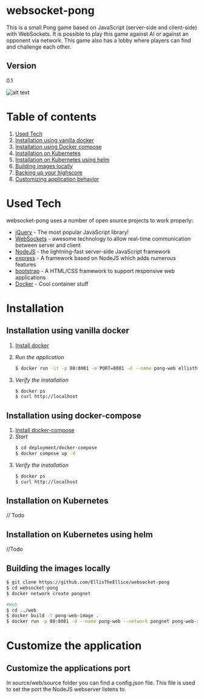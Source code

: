 # websocket-pong

This is a small Pong game based on JavaScript (server-side and client-side) with WebSockets.
It is possible to play this game against AI or against an opponent via network.
This game also has a lobby where players can find and challenge each other.

## Version
0.1



![alt text](https://github.com/simibimi/websocket-pong/blob/master/documentation/images/screen-capture.gif "Screenshot")


# Table of contents


1. [Used Tech](#techno)
2. [Installation using vanilla docker](#vanilla)
3. [Installation using Docker compose](#compose)
4. [Installation on Kubernetes](#kubernetes)
5. [Installation on Kubernetes using helm](#helm)
6. [Building images locally](#localbuild)
7. [Backing up your highscore](#highscore)
8. [Customizing application behavior](#customize)

# Used Tech<a name="techno"></a>

websocket-pong uses a number of open source projects to work properly:

* [jQuery] - The most popular JavaScript library!
* [WebSockets] - awesome technology to allow real-time communication between server and client
* [NodeJS] - the lightning-fast server-side JavaScript framework
* [express] - A framework based on NodeJS which adds numerous features
* [bootstrap] - A HTML/CSS framework to support responsive web applications
* [Docker] - Cool container stuff

# Installation

## Installation using vanilla docker<a name="vanilla"></a>

1. [Install docker](https://docs.docker.com/get-docker/)
<!--2. *Fulfill prerequisites*
   ```sh
   #create persistent volume
   $ mkdir /tmp/persdata
   # create a docker network
   $ docker network create pongnet
3. *Run the database*
   ```sh
   $ docker run -d --name pong-database --network pongnet -v $PWD/data:/docker-entrypoint-initdb.d -v /tmp/persdata:/var/lib/mysql ellistheellice/websocket-pong-db --character-set-server=utf8 --collation-server=utf8_general_ci
   ```-->
2. *Run the application*
   ```sh
   $ docker run -it -p 80:8081 -e PORT=8081 -d --name pong-web ellistheellice/websocket-pong
   ```
3. *Verify the installation*
   ```sh
   $ docker ps
   $ curl http://localhost
   ```


## Installation using docker-compose<a name="compose"></a>

1. [Install docker-compose](https://docs.docker.com/compose/install/)
2. *Start*
   ```sh
   $ cd deployment/docker-compose
   $ docker compose up -d
   ```
3. *Verify the installation*
   ```sh
   $ docker ps
   $ curl http://localhost
   ```

## Installation on Kubernetes<a name="kubernetes"></a>

// Todo

## Installation on Kubernetes using helm<a name="helm"></a>

//Todo

## Building the images locally<a name="localbuild"></a>

   ```sh
   $ git clone https://github.com/EllisTheEllice/websocket-pong
   $ cd websocket-pong
   $ docker network create pongnet
   ```
   <!--#DB
   $ cd source/database
   $ mkdir /tmp/persdata
   $ docker build -t pong-db-image .
   $ docker run -d --name pong-database --network pongnet -v $PWD/data:/docker-entrypoint-initdb.d -v /tmp/persdata:/var/lib/mysql pong-db-image --character-set-server=utf8 --collation-server=utf8_general_ci-->
   ```sh
   #Web
   $ cd ../web
   $ docker build -t pong-web-image .
   $ docker run -p 80:8081 -d --name pong-web --network pongnet pong-web-image
   ```

<!--
# Backing up your highscore<a name="highscore"></a>

If you want to persist the highscore, you can simply create a backup of the /tmp/persdata folder which contains all the binary data of the MySQL database. Another way would be to use mysqldump. This approach is described here:

Create a crontask that runs once a day to create a dump. *Note:* This is a very simple example. Feel free to adapt this approach to your needs.
   ```sh
   $ crontab -e
   # add the following line to your crontab, then save and exit
   @daily $(which docker) exec pong-database mysqldump --user="ponguser" --password="pongpass" pong > <your-backup-path>/pong_$(date +%Y-%m-%d).sql
   ```
-->
# Customize the application<a name="customize"></a>

## Customize the applications port

In source/web/source folder you can find a config.json file. This file is used to set the port the NodeJS webserver listens to.


[jQuery]: <http://jquery.com>
[WebSockets]: <https://en.wikipedia.org/wiki/WebSocket>
[NodeJS]: <https://nodejs.org/en/>
[express]: <http://expressjs.com/>
[bootstrap]: <https://getbootstrap.com/>
[Docker]: <https://www.docker.com/>
